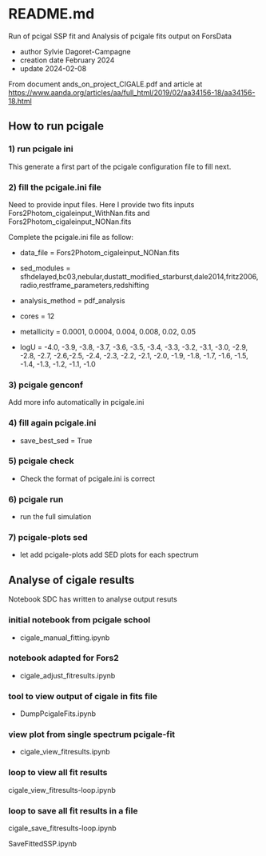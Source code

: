 # README.md

Run of pcigal SSP fit and Analysis of pcigale fits output on ForsData

- author Sylvie Dagoret-Campagne
- creation date February 2024
- update 2024-02-08

From document ands_on_project_CIGALE.pdf and article at https://www.aanda.org/articles/aa/full_html/2019/02/aa34156-18/aa34156-18.html

## How to run pcigale



### 1) run pcigale ini

This generate a first part of the pcigale configuration file to fill next.

### 2) fill the pcigale.ini file

Need to provide input files.
Here I provide two fits inputs Fors2Photom_cigaleinput_WithNan.fits and
Fors2Photom_cigaleinput_NONan.fits  

Complete the pcigale.ini file as follow:

- data_file = Fors2Photom_cigaleinput_NONan.fits
- sed_modules = sfhdelayed,bc03,nebular,dustatt_modified_starburst,dale2014,fritz2006,radio,restframe_parameters,redshifting
- analysis_method = pdf_analysis
- cores = 12

- metallicity = 0.0001, 0.0004, 0.004, 0.008, 0.02, 0.05 
- logU = -4.0, -3.9, -3.8, -3.7, -3.6, -3.5, -3.4, -3.3, -3.2, -3.1, -3.0, -2.9, -2.8, -2.7, -2.6,-2.5, -2.4, -2.3, -2.2, -2.1, -2.0, -1.9, -1.8, -1.7, -1.6, -1.5, -1.4, -1.3, -1.2, -1.1, -1.0


### 3) pcigale genconf

Add more info automatically in pcigale.ini

### 4) fill again pcigale.ini
- save_best_sed = True

### 5) pcigale check

- Check the format of pcigale.ini is correct

### 6) pcigale run

- run the full simulation

### 7) pcigale-plots sed
- let add pcigale-plots add SED plots for each spectrum

## Analyse of cigale results

Notebook SDC has written to analyse output resuts

### initial notebook from pcigale school
- cigale_manual_fitting.ipynb  

### notebook adapted for Fors2
- cigale_adjust_fitresults.ipynb    

### tool to view output of cigale in fits file
- DumpPcigaleFits.ipynb               

### view plot from single spectrum pcigale-fit
- cigale_view_fitresults.ipynb

### loop to view all fit results
cigale_view_fitresults-loop.ipynb    

### loop to save all fit results in a file
cigale_save_fitresults-loop.ipynb     
                                            
SaveFittedSSP.ipynb                 





